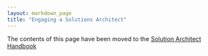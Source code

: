 ```yaml
---
layout: markdown_page
title: "Engaging a Solutions Architect"
---
```

The contents of this page have been moved to the [Solution Architect Handbook](https://github.com/isamu-isozaki/teamai_test/tree/master/customer-success/solutions-architects#when-and-how-to-engage-a-solutions-architect/index.html.md)
